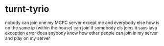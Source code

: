 turnt-tyrio
===========

nobody can join one my MCPC server except me and everybody else how is on the same ip (within the house) can join if somebody els joins it says java exception error does anybody know how other people can join in my server and play on my server 